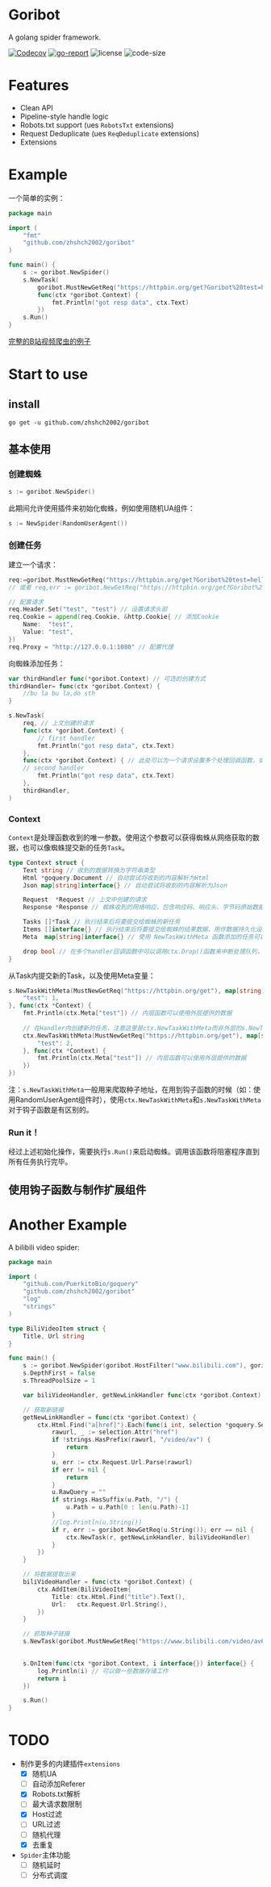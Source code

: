 # Goribot
A golang spider framework.

[![Codecov](https://img.shields.io/codecov/c/gh/zhshch2002/goribot)](https://codecov.io/gh/zhshch2002/goribot)
[![go-report](https://goreportcard.com/badge/github.com/zhshch2002/goribot)](https://goreportcard.com/report/github.com/zhshch2002/goribot)
![license](https://img.shields.io/github/license/zhshch2002/goribot)
![code-size](https://img.shields.io/github/languages/code-size/zhshch2002/goribot.svg)

# Features
* Clean API
* Pipeline-style handle logic
* Robots.txt support (ues `RobotsTxt` extensions)
* Request Deduplicate (ues `ReqDeduplicate` extensions)
* Extensions

# Example
一个简单的实例：
```go
package main

import (
    "fmt"
    "github.com/zhshch2002/goribot"
)

func main() {
    s := goribot.NewSpider()
    s.NewTask(
        goribot.MustNewGetReq("https://httpbin.org/get?Goribot%20test=hello%20world"),
        func(ctx *goribot.Context) {
            fmt.Println("got resp data", ctx.Text)
        })
    s.Run()
}
```
[完整的B站视频爬虫的例子](#another-example)

# Start to use
## install
```shell
go get -u github.com/zhshch2002/goribot
```

## 基本使用
### 创建蜘蛛
```go
s := goribot.NewSpider()
```
此期间允许使用插件来初始化蜘蛛，例如使用随机UA组件：
```go
s := NewSpider(RandomUserAgent())
```

### 创建任务
建立一个请求：
```go
req:=goribot.MustNewGetReq("https://httpbin.org/get?Goribot%20test=hello")
// 或者 req,err := goribot.NewGetReq("https://httpbin.org/get?Goribot%20test=hello")

// 配置请求
req.Header.Set("test", "test") // 设置请求头部
req.Cookie = append(req.Cookie, &http.Cookie{ // 添加Cookie
    Name:  "test",
    Value: "test",
})
req.Proxy = "http://127.0.0.1:1080" // 配置代理
```

向蜘蛛添加任务：
```go
var thirdHandler func(*goribot.Context) // 可选的创建方式
thirdHandler= func(ctx *goribot.Context) {
    //bu la bu la,do sth
}

s.NewTask(
    req, // 上文创建的请求
    func(ctx *goribot.Context) {
        // first handler
        fmt.Println("got resp data", ctx.Text)
    },
    func(ctx *goribot.Context) { // 此处可以为一个请求设置多个处理回调函数，或者数个请求共用一个函数
    // second handler
        fmt.Println("got resp data", ctx.Text)
    },
    thirdHandler,
)
```

### Context
`Context`是处理函数收到的唯一参数。使用这个参数可以获得蜘蛛从网络获取的数据，也可以像蜘蛛提交新的任务`Task`。

```go
type Context struct {
    Text string // 收到的数据转换为字符串类型
    Html *goquery.Document // 自动尝试将收到的内容解析为Html
    Json map[string]interface{} // 自动尝试将收到的内容解析为Json

    Request  *Request // 上文中创建的请求
    Response *Response // 蜘蛛收到的网络响应，包含响应码、响应头、字节码原始数据等

    Tasks []*Task // 执行结束后将要提交给蜘蛛的新任务
    Items []interface{} // 执行结束后将要提交给蜘蛛的结果数据，用作数据持久化设计
    Meta  map[string]interface{} // 使用 NewTaskWithMeta 函数添加的任务可以携带一个Key-Val对应的数据

    drop bool // 在多个handler回调函数中可以调用ctx.Drop()函数来中断处理队列，使之后的回调函数不再执行
}
```

从Task内提交新的Task，以及使用Meta变量：
```go
s.NewTaskWithMeta(MustNewGetReq("https://httpbin.org/get"), map[string]interface{}{
    "test": 1,
}, func(ctx *Context) {
    fmt.Println(ctx.Meta["test"]) // 内层函数可以使用外层提供的数据
    
    // 在Handler内创建新的任务，注意这里是ctx.NewTaskWithMeta而非外层的s.NewTaskWithMeta
    ctx.NewTaskWithMeta(MustNewGetReq("https://httpbin.org/get"), map[string]interface{}{
        "test": 2,
    }, func(ctx *Context) {
        fmt.Println(ctx.Meta["test"]) // 内层函数可以使用外层提供的数据
    })
})
```
注：`s.NewTaskWithMeta`一般用来爬取种子地址，在用到钩子函数的时候（如：使用RandomUserAgent组件时），使用`ctx.NewTaskWithMeta`和`s.NewTaskWithMeta`对于钩子函数是有区别的。

### Run it！
经过上述初始化操作，需要执行`s.Run()`来启动蜘蛛。调用该函数将阻塞程序直到所有任务执行完毕。

## 使用钩子函数与制作扩展组件

# Another Example
A bilibili video spider:
```go
package main

import (
    "github.com/PuerkitoBio/goquery"
    "github.com/zhshch2002/goribot"
    "log"
    "strings"
)

type BiliVideoItem struct {
    Title, Url string
}

func main() {
    s := goribot.NewSpider(goribot.HostFilter("www.bilibili.com"), goribot.ReqDeduplicate(), goribot.RandomUserAgent())
    s.DepthFirst = false
    s.ThreadPoolSize = 1

    var biliVideoHandler, getNewLinkHandler func(ctx *goribot.Context)

    // 获取新链接
    getNewLinkHandler = func(ctx *goribot.Context) {
        ctx.Html.Find("a[href]").Each(func(i int, selection *goquery.Selection) {
            rawurl, _ := selection.Attr("href")
            if !strings.HasPrefix(rawurl, "/video/av") {
                return
            }
            u, err := ctx.Request.Url.Parse(rawurl)
            if err != nil {
                return
            }
            u.RawQuery = ""
            if strings.HasSuffix(u.Path, "/") {
                u.Path = u.Path[0 : len(u.Path)-1]
            }
            //log.Println(u.String())
            if r, err := goribot.NewGetReq(u.String()); err == nil {
                ctx.NewTask(r, getNewLinkHandler, biliVideoHandler)
            }
        })
    }

    // 将数据提取出来
    biliVideoHandler = func(ctx *goribot.Context) {
        ctx.AddItem(BiliVideoItem{
            Title: ctx.Html.Find("title").Text(),
            Url:   ctx.Request.Url.String(),
        })
    }

    // 抓取种子链接
    s.NewTask(goribot.MustNewGetReq("https://www.bilibili.com/video/av66703342"), getNewLinkHandler, biliVideoHandler)
    

    s.OnItem(func(ctx *goribot.Context, i interface{}) interface{} {
        log.Println(i) // 可以做一些数据存储工作
        return i
    })

    s.Run()
}
```

# TODO
* 制作更多的内建插件`extensions`
    * [x] 随机UA
    * [ ] 自动添加Referer
    * [x] Robots.txt解析
    * [ ] 最大请求数限制
    * [x] Host过滤
    * [ ] URL过滤
    * [ ] 随机代理
    * [x] 去重复
* `Spider`主体功能
    * [ ] 随机延时
    * [ ] 分布式调度